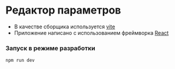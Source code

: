 <h1>Редактор параметров</h1>

- В качестве сборщика используется [vite](https://vitejs.dev/)
- Приложение написано с использованием фреймворка [React](https://react.dev/)
<!-- - Запросы выполняются согласно архитектурному стилю REST -->
<!-- - В приложении используется [ReactRouter](https://reactrouter.com/en/main) -->
<!-- - В качестве backend части приложения используется [json-server](https://github.com/typicode/json-server#readme) -->
<!-- - Для работы с формами используется библиотека [useForm](https://react-hook-form.com/docs/useform) -->
<!-- - Для валидации запросов и форм используется библиотека [zod](https://www.npmjs.com/package/zod#optional) -->
<!-- - Для задания стилий в приложении используется препроцессор [Saas](https://sass-lang.com/) -->
<!-- - Для работы с запросами используется [TanStack Query](https://tanstack.com/) -->

### Запуск в режиме разработки

```
npm run dev
```
